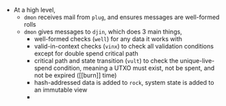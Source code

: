 - At a high level,
	- `dmon` receives mail from `plug`, and ensures messages are well-formed rolls
	- `dmon` gives messages to `djin`, which does 3 main things,
		- well-formed checks (`well`) for any data it works with
		- valid-in-context checks (`vinx`) to check all validation conditions except for double spend critical path
		- critical path and state transition (`vult`) to check the unique-live-spend condition, meaning a UTXO must exist, not be spent, and not be expired ([[burn]] time)
		- hash-addressed data is added to `rock`, system state is added to an immutable view
		-